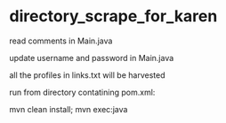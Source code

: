 # directory_scrape_for_karen


read comments in Main.java

update username and password in Main.java

all the profiles in links.txt will be harvested

run from directory contatining pom.xml:

mvn clean install; mvn exec:java

